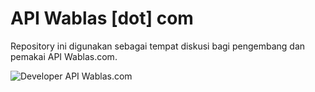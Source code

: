 # API Wablas [dot] com

Repository ini digunakan sebagai tempat diskusi bagi pengembang dan pemakai API Wablas.com.

![Developer API Wablas.com](https://wablas.com/assets/images/wablas-web.png)
